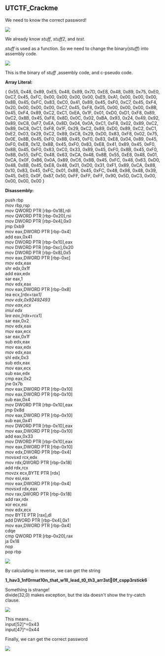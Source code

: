 ## UTCTF_Crackme


We need to know the correct password!

![](https://user-images.githubusercontent.com/24853452/54130494-d3ecda00-4453-11e9-82bc-906b90b0b703.png)

We already know *stuff*, *stuff2*, and *test*.

*stuff* is used as a function. So we need to change the binary(*stuff*) into assembly code. 

![](https://user-images.githubusercontent.com/24853452/54130683-2ded9f80-4454-11e9-9c49-1cad0b3ee3d6.png)

This is the binary of *stuff* ,assembly code, and c-pseudo code.

**Array Literal:**  

{ 0x55, 0x48, 0x89, 0xE5, 0x48, 0x89, 0x7D, 0xE8, 0x48, 0x89, 0x75, 0xE0, 0xC7, 0x45, 0xFC, 0x00, 0x00, 0x00, 0x00, 0xE9, 0xA1, 0x00, 0x00, 0x00, 0x8B, 0x45, 0xFC, 0x83, 0xC0, 0x41, 0x89, 0x45, 0xF0, 0xC7, 0x45, 0xF4, 0x20, 0x00, 0x00, 0x00, 0xC7, 0x45, 0xF8, 0x05, 0x00, 0x00, 0x00, 0x8B, 0x45, 0xF4, 0x89, 0xC2, 0xC1, 0xEA, 0x1F, 0x01, 0xD0, 0xD1, 0xF8, 0x89, 0xC2, 0x8B, 0x45, 0xF8, 0x8D, 0x0C, 0x02, 0xBA, 0x93, 0x24, 0x49, 0x92, 0x89, 0xC8, 0xF7, 0xEA, 0x8D, 0x04, 0x0A, 0xC1, 0xF8, 0x02, 0x89, 0xC2, 0x89, 0xC8, 0xC1, 0xF8, 0x1F, 0x29, 0xC2, 0x89, 0xD0, 0x89, 0xC2, 0xC1, 0xE2, 0x03, 0x29, 0xC2, 0x89, 0xC8, 0x29, 0xD0, 0x83, 0xF8, 0x02, 0x75, 0x0E, 0x8B, 0x45, 0xF0, 0x8B, 0x45, 0xF0, 0x83, 0xE8, 0x04, 0x89, 0x45, 0xF0, 0xEB, 0x12, 0x8B, 0x45, 0xF0, 0x83, 0xE8, 0x41, 0x89, 0x45, 0xF0, 0x8B, 0x45, 0xF0, 0x83, 0xC0, 0x33, 0x89, 0x45, 0xF0, 0x8B, 0x45, 0xF0, 0x8B, 0x55, 0xFC, 0x48, 0x63, 0xCA, 0x48, 0x8B, 0x55, 0xE8, 0x48, 0x01, 0xCA, 0x0F, 0xB6, 0x0A, 0x89, 0xC6, 0x8B, 0x45, 0xFC, 0x48, 0x63, 0xD0, 0x48, 0x8B, 0x45, 0xE8, 0x48, 0x01, 0xD0, 0x31, 0xF1, 0x89, 0xCA, 0x88, 0x10, 0x83, 0x45, 0xFC, 0x01, 0x8B, 0x45, 0xFC, 0x48, 0x98, 0x48, 0x39, 0x45, 0xE0, 0x0F, 0x87, 0x50, 0xFF, 0xFF, 0xFF, 0x90, 0x5D, 0xC3, 0x00, 0x00, 0x00, 0x00 }

**Disassembly:**
  
push   rbp  
mov    rbp,rsp  
mov    QWORD PTR [rbp-0x18],rdi  
mov    QWORD PTR [rbp-0x20],rsi  
mov    DWORD PTR [rbp-0x4],0x0  
jmp    0xb9  
mov    eax,DWORD PTR [rbp-0x4]  
add    eax,0x41  
mov    DWORD PTR [rbp-0x10],eax  
mov    DWORD PTR [rbp-0xc],0x20  
mov    DWORD PTR [rbp-0x8],0x5  
mov    eax,DWORD PTR [rbp-0xc]  
mov    edx,eax  
shr    edx,0x1f  
add    eax,edx  
sar    eax,1  
mov    edx,eax  
mov    eax,DWORD PTR [rbp-0x8]  
lea    ecx,[rdx+rax*1]  
mov    edx,0x92492493  
mov    eax,ecx  
imul   edx  
lea    eax,[rdx+rcx*1]  
sar    eax,0x2  
mov    edx,eax  
mov    eax,ecx  
sar    eax,0x1f  
sub    edx,eax  
mov    eax,edx  
mov    edx,eax  
shl    edx,0x3  
sub    edx,eax  
mov    eax,ecx  
sub    eax,edx  
cmp    eax,0x2  
jne    0x7b  
mov    eax,DWORD PTR [rbp-0x10]  
mov    eax,DWORD PTR [rbp-0x10]  
sub    eax,0x4  
mov    DWORD PTR [rbp-0x10],eax  
jmp    0x8d  
mov    eax,DWORD PTR [rbp-0x10]  
sub    eax,0x41  
mov    DWORD PTR [rbp-0x10],eax  
mov    eax,DWORD PTR [rbp-0x10]  
add    eax,0x33  
mov    DWORD PTR [rbp-0x10],eax  
mov    eax,DWORD PTR [rbp-0x10]  
mov    edx,DWORD PTR [rbp-0x4]  
movsxd rcx,edx  
mov    rdx,QWORD PTR [rbp-0x18]  
add    rdx,rcx   
movzx  ecx,BYTE PTR [rdx]  
mov    esi,eax  
mov    eax,DWORD PTR [rbp-0x4]  
movsxd rdx,eax  
mov    rax,QWORD PTR [rbp-0x18]  
add    rax,rdx  
xor    ecx,esi  
mov    edx,ecx  
mov    BYTE PTR [rax],dl  
add    DWORD PTR [rbp-0x4],0x1  
mov    eax,DWORD PTR [rbp-0x4]  
cdqe  
cmp    QWORD PTR [rbp-0x20],rax  
ja     0x18  
nop   
pop    rbp  

![](https://user-images.githubusercontent.com/24853452/54130683-2ded9f80-4454-11e9-9c49-1cad0b3ee3d6.png)

By calculating in reverse, we can get the string

**1_hav3_1nf0rmat10n_that_w1ll_lead_t0_th3_arr3st0f_cspp3rstick6**

Something is strange!  
divide(32,0) makes exception, but the ida doesn't show the try-catch clause. 

![](https://user-images.githubusercontent.com/24853452/54132151-0e0bab00-4457-11e9-9ead-0eea6e5557af.png)

This means...   
input[52]^=0x43  
input[47]^=0x44

Finally, we can get the correct password

![](https://user-images.githubusercontent.com/24853452/54132360-722e6f00-4457-11e9-9f8a-fa21cd6f51e0.png)
